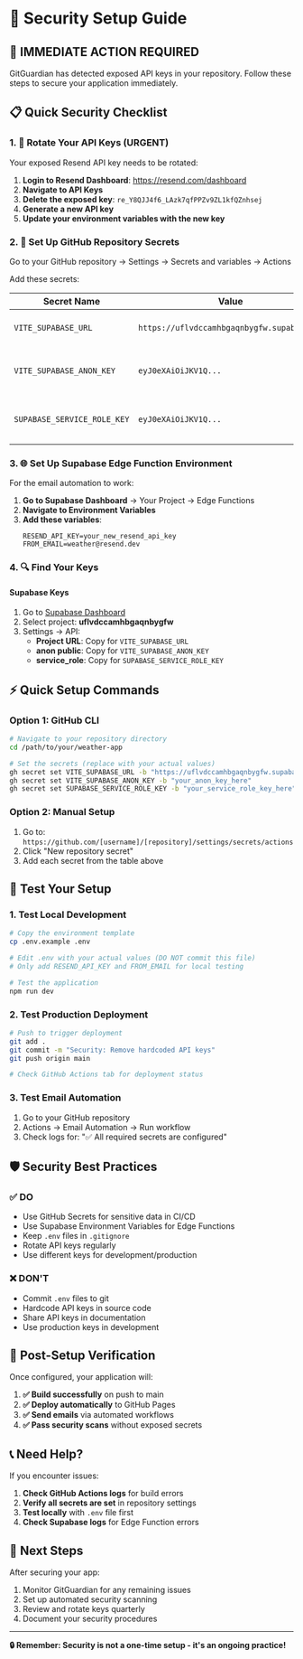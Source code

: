# 🔐 Security Setup Guide

## 🚨 IMMEDIATE ACTION REQUIRED

GitGuardian has detected exposed API keys in your repository. Follow these steps to secure your application immediately.

## 📋 Quick Security Checklist

### 1. 🔑 Rotate Your API Keys (URGENT)
Your exposed Resend API key needs to be rotated:

1. **Login to Resend Dashboard**: https://resend.com/dashboard
2. **Navigate to API Keys**
3. **Delete the exposed key**: `re_Y8QJJ4f6_LAzk7qfPPZv9ZL1kfQZnhsej`
4. **Generate a new API key**
5. **Update your environment variables with the new key**

### 2. 🔧 Set Up GitHub Repository Secrets

Go to your GitHub repository → Settings → Secrets and variables → Actions

Add these secrets:

| Secret Name | Value | Description |
|-------------|--------|-------------|
| `VITE_SUPABASE_URL` | `https://uflvdccamhbgaqnbygfw.supabase.co` | Your Supabase project URL |
| `VITE_SUPABASE_ANON_KEY` | `eyJ0eXAiOiJKV1Q...` | Your Supabase anonymous key |
| `SUPABASE_SERVICE_ROLE_KEY` | `eyJ0eXAiOiJKV1Q...` | Service role key for backend operations |

### 3. 🌐 Set Up Supabase Edge Function Environment

For the email automation to work:

1. **Go to Supabase Dashboard** → Your Project → Edge Functions
2. **Navigate to Environment Variables**
3. **Add these variables**:
   ```
   RESEND_API_KEY=your_new_resend_api_key
   FROM_EMAIL=weather@resend.dev
   ```

### 4. 🔍 Find Your Keys

#### Supabase Keys
1. Go to [Supabase Dashboard](https://supabase.com/dashboard)
2. Select project: **uflvdccamhbgaqnbygfw**
3. Settings → API:
   - **Project URL**: Copy for `VITE_SUPABASE_URL`
   - **anon public**: Copy for `VITE_SUPABASE_ANON_KEY`
   - **service_role**: Copy for `SUPABASE_SERVICE_ROLE_KEY`

## ⚡ Quick Setup Commands

### Option 1: GitHub CLI
```bash
# Navigate to your repository directory
cd /path/to/your/weather-app

# Set the secrets (replace with your actual values)
gh secret set VITE_SUPABASE_URL -b "https://uflvdccamhbgaqnbygfw.supabase.co"
gh secret set VITE_SUPABASE_ANON_KEY -b "your_anon_key_here"
gh secret set SUPABASE_SERVICE_ROLE_KEY -b "your_service_role_key_here"
```

### Option 2: Manual Setup
1. Go to: `https://github.com/[username]/[repository]/settings/secrets/actions`
2. Click "New repository secret"
3. Add each secret from the table above

## 🧪 Test Your Setup

### 1. Test Local Development
```bash
# Copy the environment template
cp .env.example .env

# Edit .env with your actual values (DO NOT commit this file)
# Only add RESEND_API_KEY and FROM_EMAIL for local testing

# Test the application
npm run dev
```

### 2. Test Production Deployment
```bash
# Push to trigger deployment
git add .
git commit -m "Security: Remove hardcoded API keys"
git push origin main

# Check GitHub Actions tab for deployment status
```

### 3. Test Email Automation
1. Go to your GitHub repository
2. Actions → Email Automation → Run workflow
3. Check logs for: "✅ All required secrets are configured"

## 🛡️ Security Best Practices

### ✅ DO
- Use GitHub Secrets for sensitive data in CI/CD
- Use Supabase Environment Variables for Edge Functions
- Keep `.env` files in `.gitignore`
- Rotate API keys regularly
- Use different keys for development/production

### ❌ DON'T
- Commit `.env` files to git
- Hardcode API keys in source code
- Share API keys in documentation
- Use production keys in development

## 🔄 Post-Setup Verification

Once configured, your application will:

1. **✅ Build successfully** on push to main
2. **✅ Deploy automatically** to GitHub Pages
3. **✅ Send emails** via automated workflows
4. **✅ Pass security scans** without exposed secrets

## 📞 Need Help?

If you encounter issues:

1. **Check GitHub Actions logs** for build errors
2. **Verify all secrets are set** in repository settings
3. **Test locally** with `.env` file first
4. **Check Supabase logs** for Edge Function errors

## 🔄 Next Steps

After securing your app:

1. Monitor GitGuardian for any remaining issues
2. Set up automated security scanning
3. Review and rotate keys quarterly
4. Document your security procedures

---

**🔒 Remember: Security is not a one-time setup - it's an ongoing practice!**